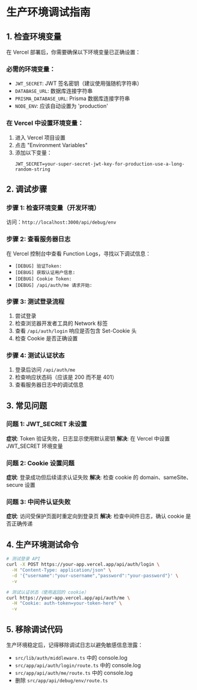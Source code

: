 # 生产环境调试指南

## 1. 检查环境变量

在 Vercel 部署后，你需要确保以下环境变量已正确设置：

### 必需的环境变量：
- `JWT_SECRET`: JWT 签名密钥（建议使用强随机字符串）
- `DATABASE_URL`: 数据库连接字符串
- `PRISMA_DATABASE_URL`: Prisma 数据库连接字符串
- `NODE_ENV`: 应该自动设置为 'production'

### 在 Vercel 中设置环境变量：
1. 进入 Vercel 项目设置
2. 点击 "Environment Variables"
3. 添加以下变量：
   ```
   JWT_SECRET=your-super-secret-jwt-key-for-production-use-a-long-random-string
   ```

## 2. 调试步骤

### 步骤 1: 检查环境变量（开发环境）
访问：`http://localhost:3000/api/debug/env`

### 步骤 2: 查看服务器日志
在 Vercel 控制台中查看 Function Logs，寻找以下调试信息：
- `[DEBUG] 验证Token:`
- `[DEBUG] 获取认证用户信息:`
- `[DEBUG] Cookie Token:`
- `[DEBUG] /api/auth/me 请求开始:`

### 步骤 3: 测试登录流程
1. 尝试登录
2. 检查浏览器开发者工具的 Network 标签
3. 查看 `/api/auth/login` 响应是否包含 Set-Cookie 头
4. 检查 Cookie 是否正确设置

### 步骤 4: 测试认证状态
1. 登录后访问 `/api/auth/me`
2. 检查响应状态码（应该是 200 而不是 401）
3. 查看服务器日志中的调试信息

## 3. 常见问题

### 问题 1: JWT_SECRET 未设置
**症状**: Token 验证失败，日志显示使用默认密钥
**解决**: 在 Vercel 中设置 JWT_SECRET 环境变量

### 问题 2: Cookie 设置问题
**症状**: 登录成功但后续请求认证失败
**解决**: 检查 cookie 的 domain、sameSite、secure 设置

### 问题 3: 中间件认证失败
**症状**: 访问受保护页面时重定向到登录页
**解决**: 检查中间件日志，确认 cookie 是否正确传递

## 4. 生产环境测试命令

```bash
# 测试登录 API
curl -X POST https://your-app.vercel.app/api/auth/login \
  -H "Content-Type: application/json" \
  -d '{"username":"your-username","password":"your-password"}' \
  -v

# 测试认证状态（使用返回的 cookie）
curl https://your-app.vercel.app/api/auth/me \
  -H "Cookie: auth-token=your-token-here" \
  -v
```

## 5. 移除调试代码

生产环境稳定后，记得移除调试日志以避免敏感信息泄露：
- `src/lib/auth/middleware.ts` 中的 console.log
- `src/app/api/auth/login/route.ts` 中的 console.log
- `src/app/api/auth/me/route.ts` 中的 console.log
- 删除 `src/app/api/debug/env/route.ts`